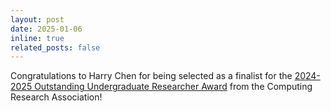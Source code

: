 ```yaml
---
layout: post
date: 2025-01-06
inline: true
related_posts: false
---
```


Congratulations to Harry Chen for being selected as a finalist for the [2024-2025 Outstanding Undergraduate Researcher Award](https://cra.org/about/awards/outstanding-undergraduate-researcher-award/) from the Computing Research Association!
